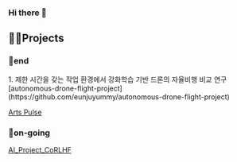 ### Hi there 👋



<h2>🏄‍♀️Projects</h2>
<h3>🥳end</h3>
1. 제한 시간을 갖는 작업 환경에서 강화학습 기반 드론의 자율비행 비교 연구
[autonomous-drone-flight-project](https://github.com/eunjuyummy/autonomous-drone-flight-project)

[Arts Pulse](https://github.com/eunjuyummy/Arts_Pulse)

<h3>🏃on-going</h3>

[AI_Project_CoRLHF](https://github.com/eunjuyummy/AI_Project_CoRLHF)

<!--
**eunjuyummy/eunjuyummy** is a ✨ _special_ ✨ repository because its `README.md` (this file) appears on your GitHub profile.

Here are some ideas to get you started:

- 🔭 I’m currently working on ...
- 🌱 I’m currently learning ...
- 👯 I’m looking to collaborate on ...
- 🤔 I’m looking for help with ...
- 💬 Ask me about ...
- 📫 How to reach me: ...
- 😄 Pronouns: ...
- ⚡ Fun fact: ...
-->
